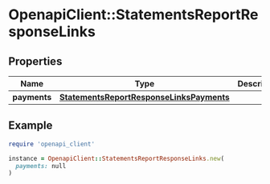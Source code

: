 # OpenapiClient::StatementsReportResponseLinks

## Properties

| Name | Type | Description | Notes |
| ---- | ---- | ----------- | ----- |
| **payments** | [**StatementsReportResponseLinksPayments**](StatementsReportResponseLinksPayments.md) |  | [optional] |

## Example

```ruby
require 'openapi_client'

instance = OpenapiClient::StatementsReportResponseLinks.new(
  payments: null
)
```

